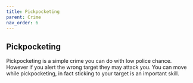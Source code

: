 ```yaml
---
title: Pickpocketing
parent: Crime
nav_order: 6
---
```


## Pickpocketing

Pickpocketing is a simple crime you can do with low police chance. However if you alert the wrong target they may attack you. You can move while pickpocketing, in fact sticking to your target is an important skill. 
